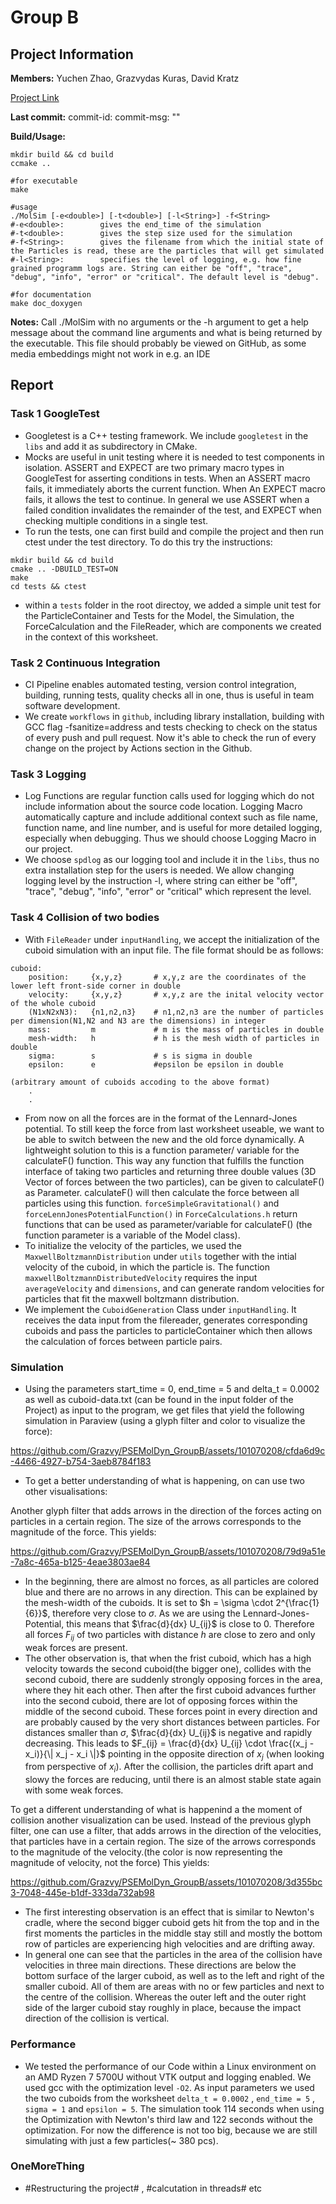 # Group B
## Project Information

**Members:**
    Yuchen Zhao,
    Grazvydas Kuras,
    David Kratz

[Project Link](https://github.com/Grazvy/PSEMolDyn_GroupB)

**Last commit:** commit-id:   commit-msg: ""

**Build/Usage:**
```
mkdir build && cd build
ccmake ..

#for executable
make

#usage
./MolSim [-e<double>] [-t<double>] [-l<String>] -f<String>
#-e<double>:        gives the end_time of the simulation
#-t<double>:        gives the step size used for the simulation
#-f<String>:        gives the filename from which the initial state of the Particles is read, these are the particles that will get simulated
#-l<String>:        specifies the level of logging, e.g. how fine grained programm logs are. String can either be "off", "trace", "debug", "info", "error" or "critical". The default level is "debug".

#for documentation
make doc_doxygen 
```

**Notes:**
Call ./MolSim with no arguments or the -h argument to get a help message about the 
command line arguments and what is being returned by the executable. This file should probably be viewed on GitHub, as some media embeddings might not work in e.g. an IDE 

## Report
### Task 1 GoogleTest
- Googletest is a C++ testing framework. We include `googletest` in the `libs` and add it as subdirectory in CMake.
- Mocks are useful in unit testing where it is needed to test components in isolation. ASSERT and EXPECT are two primary macro types in GoogleTest for asserting conditions in tests. When an ASSERT macro fails, it immediately aborts the current function. When An EXPECT macro fails, it allows the test to continue. In general we use ASSERT when a failed condition invalidates the remainder of the test, and EXPECT when checking multiple conditions in a single test.
- To run the tests, one can first build and compile the project and then run ctest under the test directory. To do this try the instructions:
```
mkdir build && cd build
cmake .. -DBUILD_TEST=ON
make
cd tests && ctest
```
- within a `tests` folder in the root directoy, we added a simple unit test for the ParticleContainer and Tests for the Model, the Simulation, the ForceCalculation and the FileReader, which are components we created in the context of this worksheet.

### Task 2 Continuous Integration
- CI Pipeline enables automated testing, version control integration, building, running tests, quality checks all in one, thus is useful in team software development. 
- We create `workflows` in `github`, including library installation, building with GCC flag -fsanitize=address and tests checking to check on the status of every push and pull request. Now it's able to check the run of every change on the project by Actions section in the Github.


### Task 3 Logging 
- Log Functions are regular function calls used for logging which do not include information about the source code location. Logging Macro automatically capture and include additional context such as file name, function name, and line number, and is useful for more detailed logging, especially when debugging. Thus we should choose Logging Macro in our project. 
- We choose `spdlog` as our logging tool and include it in the `libs`, thus no extra installation step for the users is needed. We allow changing logging level by the instruction -l<String>, where string can either be "off", "trace", "debug", "info", "error" or "critical" which represent the level. 


### Task 4 Collision of two bodies
- With `FileReader` under `inputHandling`, we accept the initialization of the cuboid simulation with an input file. The file format should be as follows:
```
cuboid:
    position:     {x,y,z}       # x,y,z are the coordinates of the lower left front-side corner in double
    velocity:     {x,y,z}       # x,y,z are the inital velocity vector of the whole cuboid
    (N1xN2xN3):   {n1,n2,n3}    # n1,n2,n3 are the number of particles per dimension(N1,N2 and N3 are the dimensions) in integer
    mass:         m             # m is the mass of particles in double
    mesh-width:   h             # h is the mesh width of particles in double
    sigma:        s             # s is sigma in double
    epsilon:      e             #epsilon be epsilon in double

(arbitrary amount of cuboids accoding to the above format)
    .
    .
```
- From now on all the forces are in the format of the Lennard-Jones potential. To still keep the force from last worksheet useable, we want to be able to switch between the new and the old force dynamically. A lightweight solution to this is a function parameter/ variable for the calculateF() function. This way any function that fulfills the function interface of taking two particles and returning three double values (3D Vector of forces between the two particles), can be given to calculateF() as Parameter. calculateF() will then calculate the force between all particles using this function. `forceSimpleGravitational()` and `forceLennJonesPotentialFunction()` in `ForceCalculations.h` return functions that can be used as parameter/variable for calculateF() (the function parameter is a variable of the Model class).
- To initialize the velocity of the particles, we used the `MaxwellBoltzmannDistribution` under `utils` together with the intial velocity of the cuboid, in which the particle is. The function `maxwellBoltzmannDistributedVelocity` requires the input `averageVelocity` and `dimensions`, and can generate random velocities for particles that fit the maxwell boltzmann distribution. 
- We implement the `CuboidGeneration` Class under `inputHandling`. It receives the data input from the filereader, generates corresponding cuboids and pass the particles to particleContainer which then allows the calculation of forces between particle pairs. 

### Simulation
- Using the parameters start_time = 0, end_time = 5 and delta_t = 0.0002 as well as cuboid-data.txt (can be found in the input folder of the Project) as input to the program, we get files that yield the following simulation in Paraview (using a glyph filter and color to visualize the force):

https://github.com/Grazvy/PSEMolDyn_GroupB/assets/101070208/cfda6d9c-4466-4927-b754-3aeb8784f183

- To get a better understanding of what is happening, on can use two other visualisations:

Another glyph filter that adds arrows in the direction of the forces acting on particles in a certain region. The size of the arrows corresponds to the magnitude of the force. This yields:


https://github.com/Grazvy/PSEMolDyn_GroupB/assets/101070208/79d9a51e-7a8c-465a-b125-4eae3803ae84


- In the beginning, there are almost no forces, as all particles are colored blue and there are no arrows in any direction. This can be explained by the mesh-width of the cuboids. It is set to $h = \sigma \cdot 2^{\frac{1}{6}}$, therefore very close to $\sigma$. As we are using the Lennard-Jones-Potential, this means that $\frac{d}{dx} U_{ij}$ is close to 0. Therefore all forces $F_{ij}$ of two particles with distance $h$ are close to zero and only weak forces are present.
- The other observation is, that when the frist cuboid, which has a high velocity towards the second cuboid(the bigger one), collides with the second cuboid, there are suddenly strongly opposing forces in the area, where they hit each other. Then after the first cuboid advances further into the second cuboid, there are lot of opposing forces within the middle of the second cuboid. These forces point in every direction and are probably caused by the very short distances between particles. For distances smaller than $\sigma$, $\frac{d}{dx} U_{ij}$ is negative and rapidly decreasing. This leads to $F_{ij} = \frac{d}{dx} U_{ij} \cdot \frac{(x_j - x_i)}{\| x_j - x_i \|}$ pointing in the opposite direction of $x_j$ (when looking from perspective of $x_i$). After the collision, the particles drift apart and slowy the forces are reducing, until there is an almost stable state again with some weak forces.

To get a different understanding of what is happenind a the moment of collision another visualization can be used.
Instead of the previous glyph filter, one can use a filter, that adds arrows in the direction of the velocities, that particles have in a certain region. The size of the arrows corresponds to the magnitude of the velocity.(the color is now representing the magnitude of velocity, not the force) This yields:



https://github.com/Grazvy/PSEMolDyn_GroupB/assets/101070208/3d355bc3-7048-445e-b1df-333da732ab98


- The first interesting observation is an effect that is similar to Newton's cradle, where the second bigger cuboid gets hit from the top and in the first moments the particles in the middle stay still and mostly the bottom row of particles are experiencing high velocities and are drifting away.
- In general one can see that the particles in the area of the collision have velocities in three main directions. These directions are below the bottom surface of the larger cuboid, as well as to the left and right of the smaller cuboid. All of them are areas with no or few particles and next to the centre of the collision. Whereas the outer left and the outer right side of the larger cuboid stay roughly in place, because the impact direction of the collision is vertical.

### Performance
- We tested the performance of our Code within a Linux environment on an AMD Ryzen 7 5700U without VTK output and logging enabled. We used gcc with the optimization level `-O2`. As input parameters we used the two cuboids from the worksheet `delta_t = 0.0002` , `end_time = 5` , `sigma = 1` and `epsilon = 5`. The simulation took 114 seconds when using the Optimization with Newton's third law and 122 seconds without the optimization. For now the difference is not too big, because we are still simulating with just a few particles(~ 380 pcs).




### OneMoreThing
- #Restructuring the project# , #calcutation in threads# etc


















